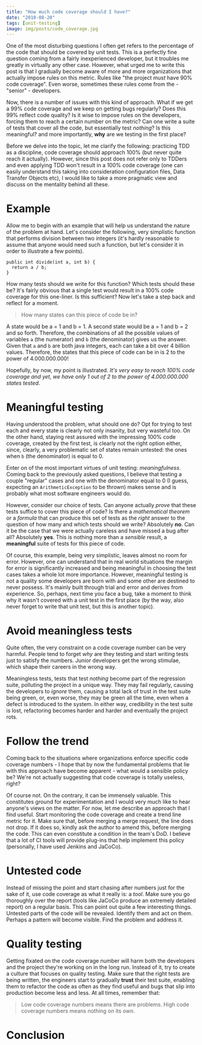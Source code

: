 ```yaml
---
title: "How much code coverage should I have?"
date: "2018-08-20"
tags: [unit-testing]
image: img/posts/code_coverage.jpg
---
```


One of the most disturbing questions I often get refers to the percentage of the code that should be covered by unit tests. This is a perfectly fine question coming from a fairly inexperienced developer, but it troubles me greatly in virtually any other case. However, what urged me to write this post is that I gradually become aware of more and more organizations that actually impose rules on this metric. Rules like "the project *must* have 90% code coverage". Even worse, sometimes these rules come from the - "senior" - developers.

Now, there is a number of issues with this kind of approach. What if we get a 99% code coverage and we keep on getting bugs regularly? Does this 99% reflect code quality? Is it wise to impose rules on the developers, forcing them to reach a certain number on the metric? Can one write a suite of tests that cover all the code, but essentially test *nothing*? Is this meaningful? and more importantly, **why** are we testing in the first place?

Before we delve into the topic, let me clarify the following: practicing TDD as a discipline, code coverage should approach 100% (but never quite reach it actually). However, since this post does not refer only to TDDers and even applying TDD won't result in a 100% code coverage (one can easily understand this taking into consideration configuration files, Data Transfer Objects etc), I would like to take a more pragmatic view and discuss on the mentality behind all these.

# Example

Allow me to begin with an example that will help us understand the nature of the problem at hand. Let's consider the following, very simplistic function that performs division between two integers (it's hardly reasonable to assume that anyone would need such a function, but let's consider it in order to illustrate a few points).

```
public int divide(int a, int b) {
  return a / b;
}
```

How many tests should we write for this function? Which tests should these be? It's fairly obvious that a single test would result in a 100% code coverage for this one-liner. Is this sufficient? Now let's take a step back and reflect for a moment.

> How many states can this piece of code be in?

A state would be a = 1 and b = 1. A second state would be a = 1 and b = 2 and so forth. Therefore, the combinations of all the possible values of variables `a` (the numerator) and `b` (the denominator) gives us the answer. Given that `a` and `b` are both java integers, each can take a bit over 4 billion values. Therefore, the states that this piece of code can be in is 2 to the power of 4.000.000.000!

Hopefully, by now, my point is illustrated. *It's very easy to reach 100% code coverage and yet, we have only 1 out of 2 to the power of 4.000.000.000 states tested*.

# Meaningful testing

Having understood the problem, what should one do? Opt for trying to test each and every state is clearly not only insanity, but very wasteful too. On the other hand, staying rest assured with the impressing 100% code coverage, created by the first test, is clearly not the right option either, since, clearly, a very problematic set of states remain untested: the ones when `b` (the denominator) is equal to 0.

Enter on of the most important virtues of unit testing: *meaningfulness*. Coming back to the previously asked questions, I believe that testing a couple "regular" cases and one with the denominator equal to 0 (I guess, expecting an `ArithmeticException` to be thrown) makes sense and is probably what most software engineers would do.

However, consider our choice of tests. Can anyone actually *prove* that these tests suffice to cover this piece of code? Is there a *mathematical theorem* or a *formula* that can produce this set of tests as the *right* answer to the question of how many and which tests should we write? Absolutely **no**. Can it be the case that we were actually careless and have missed a bug after all? Absolutely **yes**. This is nothing more than a *sensible* result, a **meaningful** suite of tests for this piece of code.

Of course, this example, being very simplistic, leaves almost no room for error. However, one can understand that in real world situations the margin for error is significantly increased and being meaningful in choosing the test cases takes a whole lot more importance. However, meaningful testing is not a quality some developers are born with and some other are destined to never possess. It's mainly built through trial and error and derives from experience. So, perhaps, next time you face a bug, take a moment to think why it wasn't covered with a unit test in the first place (by the way, also never forget to write that unit test, but this is another topic).

# Avoid meaningless tests

Quite often, the very constraint on a code coverage number can be very harmful. People tend to forget *why* are they testing and start writing tests just to satisfy the numbers. Junior developers get the wrong stimulae, which shape their careers in the wrong way.

Meaningless tests, tests that test *nothing* become part of the regression suite, polluting the project in a unique way. They may fail regularly, causing the developers to *ignore* them, causing a total lack of trust in the test suite being green, or, even worse, they may be green all the time, even when a defect is introduced to the system. In either way, credibility in the test suite is lost, refactoring becomes harder and harder and eventually the project rots.

# Follow the trend

Coming back to the situations where organizations enforce specific code coverage numbers - I hope that by now the fundamental problems that lie with this approach have become apparent - what would a sensible policy be? We're not actually suggesting that code coverage is totally useless, right?

Of course not. On the contrary, it can be immensely valuable. This constitutes ground for experimentation and I would very much like to hear anyone's views on the matter. For now, let me describe an approach that I find useful. Start monitoring the code coverage and create a trend line metric for it. Make sure that, before merging a merge request, the line does not drop. If it does so, kindly ask the author to amend this, before merging the code. This can even constitute a condition in the team's DoD. I believe that a lot of CI tools will provide plug-ins that help implement this policy (personally, I have used Jenkins and JaCoCo).

# Untested code

Instead of missing the point and start chasing after numbers just for the sake of it, use code coverage as what it really is: a *tool*. Make sure you go thoroughly over the report (tools like JaCoCo produce an extremely detailed report) on a regular basis. This can point out quite a few interesting things. Untested parts of the code will be revealed. Identify them and act on them. Perhaps a pattern will become visible. Find the problem and address it.

# Quality testing

Getting fixated on the code coverage number will harm both the developers and the project they're working on in the long run. Instead of it, try to create a culture that focuses on quality testing. Make sure that the right tests are being written, the engineers start to gradually **trust** their test suite, enabling them to refactor the code as often as they find useful and bugs that slip into production become less and less. At all times, remember that:

> Low code coverage numbers means there are problems. High code coverage numbers means nothing on its own.

# Conclusion
